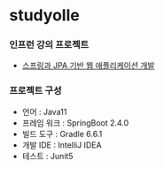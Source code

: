 # studyolle
### 인프런 강의 프로젝트
* [스프링과 JPA 기반 웹 애플리케이션 개발](https://www.inflearn.com/course/%EC%8A%A4%ED%94%84%EB%A7%81-JPA-%EC%9B%B9%EC%95%B1)
### 프로젝트 구성
* 언어 : Java11
* 프레임 워크 : SpringBoot 2.4.0
* 빌드 도구 : Gradle 6.6.1
* 개발 IDE : IntelliJ IDEA
* 테스트 : Junit5